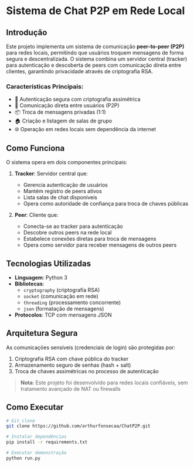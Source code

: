 # Sistema de Chat P2P em Rede Local
## Introdução

Este projeto implementa um sistema de comunicação **peer-to-peer (P2P)** para redes locais, permitindo que usuários troquem mensagens de forma segura e descentralizada. O sistema combina um servidor central (tracker) para autenticação e descoberta de peers com comunicação direta entre clientes, garantindo privacidade através de criptografia RSA.

### Características Principais:
- 🔐 Autenticação segura com criptografia assimétrica
- 👥 Comunicação direta entre usuários (P2P)
- 📦 Troca de mensagens privadas (1:1)
- 🏠 Criação e listagem de salas de grupo
- 🌐 Operação em redes locais sem dependência da internet

## Como Funciona

O sistema opera em dois componentes principais:

1. **Tracker**: Servidor central que:
   - Gerencia autenticação de usuários
   - Mantém registro de peers ativos
   - Lista salas de chat disponíveis
   - Opera como autoridade de confiança para troca de chaves públicas

2. **Peer**: Cliente que:
   - Conecta-se ao tracker para autenticação
   - Descobre outros peers na rede local
   - Estabelece conexões diretas para troca de mensagens
   - Opera como servidor para receber mensagens de outros peers

## Tecnologias Utilizadas
- **Linguagem**: Python 3
- **Bibliotecas**:
  - `cryptography` (criptografia RSA)
  - `socket` (comunicação em rede)
  - `threading` (processamento concorrente)
  - `json` (formatação de mensagens)
- **Protocolos**: TCP com mensagens JSON

## Arquitetura Segura
As comunicações sensíveis (credenciais de login) são protegidas por:
1. Criptografia RSA com chave pública do tracker
2. Armazenamento seguro de senhas (hash + salt)
3. Troca de chaves assimétricas no processo de autenticação

> **Nota**: Este projeto foi desenvolvido para redes locais confiáveis, sem tratamento avançado de NAT ou firewalls

## Como Executar
```bash
# Git clone
git clone https://github.com/arthurfonsecaa/ChatP2P.git

# Instalar dependências
pip install -r requirements.txt

# Executar demonstração
python run.py
